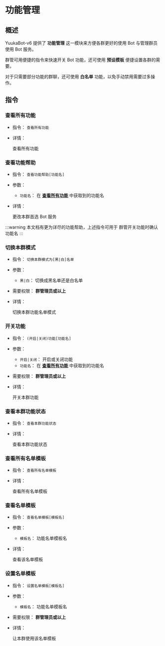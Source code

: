 # 功能管理

## 概述

YuukaBot-v6 提供了 **功能管理** 这一模块来方便各群更好的使用 Bot 与管理群员使用 Bot 服务。

群管可用便捷的指令来快速开关 Bot 功能，还可使用 **预设模板** 便捷设置各群的需要。

对于只需要部分功能的群聊，还可使用 **白名单** 功能，以免手动禁用需要过多操作。

## 指令

### 查看所有功能

- 指令： `查看所有功能`

- 详情：

  查看所有功能

### 查看功能帮助

- 指令： `查看功能帮助[功能名]`

- 参数：
  - `功能名`： 在 [**查看所有功能**](/function/admin/plugin_manager.html#查看所有功能) 中获取到的功能名

- 详情：

  更改本群首选 Bot 服务

:::warning
本文档有更为详尽的功能帮助，上述指令可用于 群管开关功能时确认功能名
:::

### 切换本群模式

- 指令： `切换本群模式为[黑|白]名单`

- 参数：
  - `黑|白`： 切换成黑名单还是白名单

- 需要权限： **群管理员或以上**

- 详情：

  切换本群功能名单模式

### 开关功能

- 指令： `(开启|关闭)功能[功能名]`

- 参数：
  - `开启|关闭`： 开启或关闭功能
  - `功能名`： 在 [**查看所有功能**](/function/admin/plugin_manager.html#查看所有功能) 中获取到的功能名

- 需要权限： **群管理员或以上**

- 详情：

  开关本群功能

### 查看本群功能状态

- 指令： `查看本群功能状态`

- 详情：

  查看本群功能状态

### 查看所有名单模板

- 指令： `查看所有名单模板`

- 详情：

  查看所有名单模板

### 查看名单模板

- 指令： `查看名单模板[模板名]`

- 参数：
  - `模板名`： 功能名单模板名

- 详情：

  查看该名单模板

### 设置名单模板

- 指令： `设置名单模板[模板名]`

- 参数：
  - `模板名`： 功能名单模板名

- 需要权限： **群管理员或以上**

- 详情：

  让本群使用该名单模板
